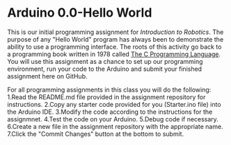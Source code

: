 # Arduino 0.0-Hello World
This is our initial programming assignment for *Introduction to Robotics*.  The purpose of any "Hello World" program has always been to demonstrate the ability to use a programming interface.  The roots of this activity go back to a programming book written in 1978 called [The C Programming Language](https://en.wikipedia.org/wiki/The_C_Programming_Language).  You will use this assignment as a chance to set up our programming environment, run your code to the Arduino and submit your finished assignment here on GitHub.

For all programming assignments in this class you will do the following:
1.Read the README.md file provided in the assignment repository for instructions.
2.Copy any starter code provided for you (Starter.ino file) into the Arduino IDE.
3.Modify the code according to the instructions for the assignmnet.
4.Test the code on your Arduino.
5.Debug code if necessary.
6.Create a new file in the assignment repository with the appropriate name.
7.Click the "Commit Changes" button at the bottom to submit.
